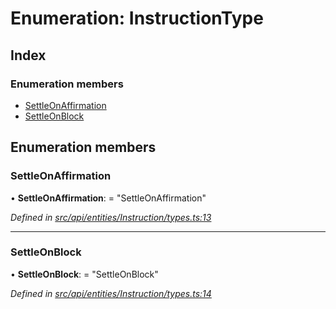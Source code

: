 # Enumeration: InstructionType

## Index

### Enumeration members

* [SettleOnAffirmation](instructiontype.md#settleonaffirmation)
* [SettleOnBlock](instructiontype.md#settleonblock)

## Enumeration members

###  SettleOnAffirmation

• **SettleOnAffirmation**: = "SettleOnAffirmation"

*Defined in [src/api/entities/Instruction/types.ts:13](https://github.com/PolymathNetwork/polymesh-sdk/blob/cfab557b/src/api/entities/Instruction/types.ts#L13)*

___

###  SettleOnBlock

• **SettleOnBlock**: = "SettleOnBlock"

*Defined in [src/api/entities/Instruction/types.ts:14](https://github.com/PolymathNetwork/polymesh-sdk/blob/cfab557b/src/api/entities/Instruction/types.ts#L14)*
